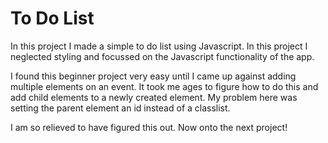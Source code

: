 # To Do List
In this project I made a simple to do list using Javascript. In this project I neglected styling and focussed on the Javascript functionality of the app.

I found this beginner project very easy until I came up against adding multiple elements on an event. It took me ages to figure how to do this and add child elements to a newly created element. My problem here was setting the parent element an id instead of a classlist.

I am so relieved to have figured this out. Now onto the next project!
